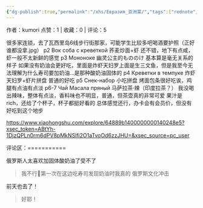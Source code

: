 ```yaml
---
{"dg-publish":true,"permalink":"/xhs/Евразия_亚洲菜/","tags":["rednote","圣彼得堡"],"created":"2025-03-17T22:13:39.607+08:00","updated":"2025-03-19T21:48:44.945+08:00"}
---
```


作者：kumori
点赞：1   |   收藏：0   |   评论：5

很多家连锁，去了瓦西里岛6线步行街那家，可能学生比较多吧喝酒要护照（正好谁都没拿.jpg）
p2 Вок соба с креветкой 荞麦炒面+虾 还不错，地下有点咸，虾一般不太新鲜的感觉
p3 Мононоке 幽灵公主的もののけ 基本算是毫无关系的样子 如果没有奶油会更好吃，里面是炸虾天妇罗上面是生三文鱼，但是我至今无法理解为什么寿司要加奶油…是那种酸奶油固体的
p4 Креветки в темпуке 炸虾天妇罗+虾片拼盘 普通的好吃
p5 Снек-набор 小吃拼盘 烤面包条很好吃诶，鸡腿有点油有点淡
p6-7 Чай Масала пряный 马萨拉茶·辣（印度拉茶？） 我没喝出辣味，整体有点淡，香料味也不明显，普通，但茶壶真的非常可爱
果汁是rich，还给了个杯子，杯子都挺好看的
总体感觉还行，办卡会有会员价，但没有好吃到这个地步

https://www.xiaohongshu.com/explore/64889b1400000000140248e5?xsec_token=ABtYh-1DjzQPLn0rm6dPV8pMkNSlfi2O1aTvoOd6zzJHU=&xsec_source=pc_user

评论区：===========

俄罗斯人太喜欢加固体酸奶油了受不了

> 我不行🥹第一次在这边吃寿司发现奶油时我真的 俄罗斯文化冲击

前天也去了！

> 好耶！
